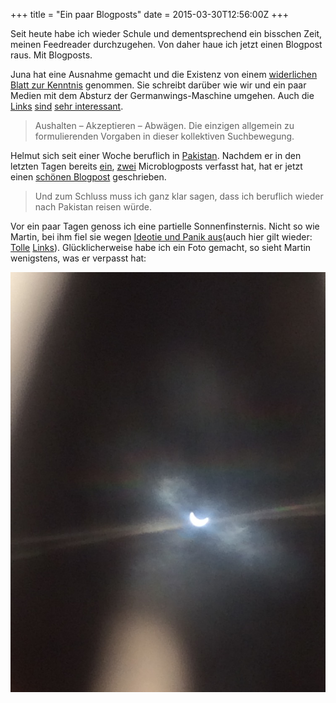 +++
title = "Ein paar Blogposts"
date = 2015-03-30T12:56:00Z
+++

Seit heute habe ich wieder Schule und dementsprechend ein bisschen Zeit, meinen Feedreader durchzugehen. Von daher haue ich jetzt einen Blogpost raus. Mit Blogposts.

Juna hat eine Ausnahme gemacht und die Existenz von einem [widerlichen Blatt zur Kenntnis](http://www.junaimnetz.de/ausnahmejournalismus-und-trauer-im-netz) genommen. Sie schreibt darüber wie wir und ein paar Medien mit dem Absturz der Germanwings-Maschine umgehen. Auch die [Links](http://iphelgold.blogspot.de/2015/03/versuch-die-gedanken-zu-ordnen.html) [sind](http://www.fraumeike.de/2015/die-verlorene-ehre-der-schreibenden-zunft/) [sehr interessant](http://denktagebuch.de/2015/03/ueber-betroffene-und-betroffenheit/).

> Aushalten – Akzeptieren – Abwägen.
> Die einzigen allgemein zu formulierenden Vorgaben in dieser kollektiven Suchbewegung.

Helmut sich seit einer Woche beruflich in [Pakistan](http://dunkelangst.org/2015/02/pakistan/). Nachdem er in den letzten Tagen bereits [ein](http://microblog.dunkelangst.org/2015/03/25/kiss-of-life/), [zwei](http://microblog.dunkelangst.org/2015/03/28/youpr0n-pakistan/) Microblogposts verfasst hat, hat er jetzt einen [schönen Blogpost](http://dunkelangst.org/2015/03/pakistan-vor-ort/) geschrieben. 

> Und zum Schluss muss ich ganz klar sagen, dass ich beruflich wieder nach Pakistan reisen würde.

Vor ein paar Tagen genoss ich eine partielle Sonnenfinsternis. Nicht so wie Martin, bei ihm fiel sie wegen [Ideotie und Panik aus](http://iphelgold.blogspot.de/2015/03/breaking-sonnenfinsternis-fallt-wegen.html)(auch hier gilt wieder: [Tolle](http://www.junaimnetz.de/partielle-sonnenfinsternis) [Links](http://koenig-haunstetten.de/2015/03/19/der-tag-an-dem-es-dunkel-wurde/)). Glücklicherweise habe ich ein Foto gemacht, so sieht Martin wenigstens, was er verpasst hat:

![Nur für Martin: Eine partielle Sonnenfinsternis](/img/IMG_18.jpg)
